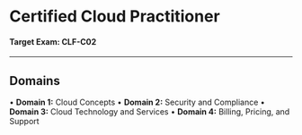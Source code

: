# Certified Cloud Practitioner
#### Target Exam: CLF-C02
___
## Domains
• **Domain 1:** Cloud Concepts
• **Domain 2:** Security and Compliance
• **Domain 3:** Cloud Technology and Services
• **Domain 4:** Billing, Pricing, and Support